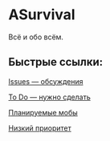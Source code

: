 # ASurvival
Всё и обо всём.

## Быстрые ссылки:
[Issues — обсуждения](https://github.com/SoSeDiK/ASurvival/issues)

[To Do — нужно сделать](https://github.com/SoSeDiK/ASurvival/projects/1)

[Планируемые мобы](https://github.com/SoSeDiK/ASurvival/projects/2)

[Низкий приоритет](https://github.com/SoSeDiK/ASurvival/projects/3)
